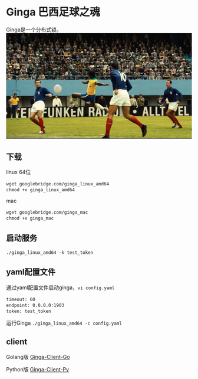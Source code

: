 Ginga 巴西足球之魂
==================

Ginga是一个分布式锁。
![image](ginga.jpg)

下载
----
linux 64位
```
wget googlebridge.com/ginga_linux_amd64
chmod +x ginga_linux_amd64
```

mac
```
wget googlebridge.com/ginga_mac
chmod +x ginga_mac
```

启动服务
-------
```
./ginga_linux_amd64 -k test_token
```


yaml配置文件
-----------
通过yaml配置文件启动ginga，`vi config.yaml`
```
timeout: 60
endpoint: 0.0.0.0:1903
token: test_token
```
运行Ginga `./ginga_linux_amd64 -c config.yaml`


client
------

Golang版        [Ginga-Client-Go](https://github.com/FastSchnell/Ginga-Client-Go)

Python版        [Ginga-Client-Py](https://github.com/FastSchnell/Ginga-Client-Py)

